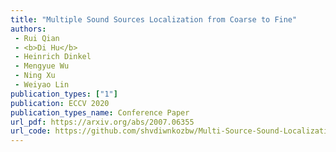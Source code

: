 ```yaml
---  
title: "Multiple Sound Sources Localization from Coarse to Fine"  
authors:  
 - Rui Qian  
 - <b>Di Hu</b>  
 - Heinrich Dinkel  
 - Mengyue Wu  
 - Ning Xu  
 - Weiyao Lin  
publication_types: ["1"]  
publication: ECCV 2020   
publication_types_name: Conference Paper  
url_pdf: https://arxiv.org/abs/2007.06355  
url_code: https://github.com/shvdiwnkozbw/Multi-Source-Sound-Localization  
---  
```

